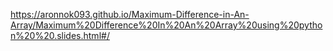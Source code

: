 https://aronnok093.github.io/Maximum-Difference-in-An-Array/Maximum%20Difference%20In%20An%20Array%20using%20python%20%20.slides.html#/
